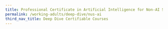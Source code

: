 ```yaml
---
title: Professional Certificate in Artificial Intelligence for Non-AI Scientists
permalink: /working-adults/deep-dive/nus-ai
third_nav_title: Deep Dive Certifiable Courses
---
```


